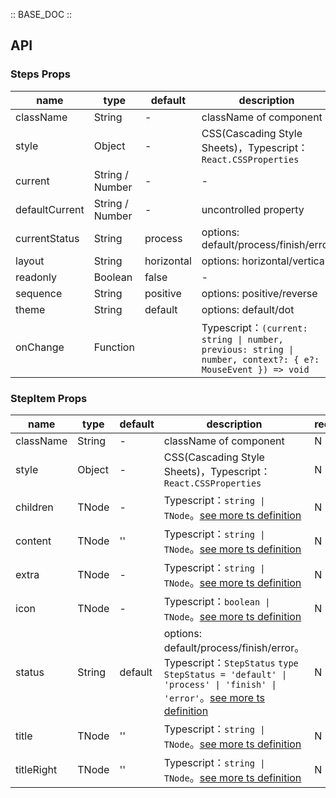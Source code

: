 :: BASE_DOC ::

## API

### Steps Props

name | type | default | description | required
-- | -- | -- | -- | --
className | String | - | className of component | N
style | Object | - | CSS(Cascading Style Sheets)，Typescript：`React.CSSProperties` | N
current | String / Number | - | \- | N
defaultCurrent | String / Number | - | uncontrolled property | N
currentStatus | String | process | options: default/process/finish/error | N
layout | String | horizontal | options: horizontal/vertical | N
readonly | Boolean | false | \- | N
sequence | String | positive | options: positive/reverse | N
theme | String | default | options: default/dot | N
onChange | Function |  | Typescript：`(current: string \| number, previous: string \| number, context?: { e?: MouseEvent }) => void`<br/> | N


### StepItem Props

name | type | default | description | required
-- | -- | -- | -- | --
className | String | - | className of component | N
style | Object | - | CSS(Cascading Style Sheets)，Typescript：`React.CSSProperties` | N
children | TNode | - | Typescript：`string \| TNode`。[see more ts definition](https://github.com/Tencent/tdesign-mobile-react/blob/develop/src/common.ts) | N
content | TNode | '' | Typescript：`string \| TNode`。[see more ts definition](https://github.com/Tencent/tdesign-mobile-react/blob/develop/src/common.ts) | N
extra | TNode | - | Typescript：`string \| TNode`。[see more ts definition](https://github.com/Tencent/tdesign-mobile-react/blob/develop/src/common.ts) | N
icon | TNode | - | Typescript：`boolean \| TNode`。[see more ts definition](https://github.com/Tencent/tdesign-mobile-react/blob/develop/src/common.ts) | N
status | String | default | options: default/process/finish/error。Typescript：`StepStatus` `type StepStatus = 'default' \| 'process' \| 'finish' \| 'error'`。[see more ts definition](https://github.com/Tencent/tdesign-mobile-react/tree/develop/src/steps/type.ts) | N
title | TNode | '' | Typescript：`string \| TNode`。[see more ts definition](https://github.com/Tencent/tdesign-mobile-react/blob/develop/src/common.ts) | N
titleRight | TNode | '' | Typescript：`string \| TNode`。[see more ts definition](https://github.com/Tencent/tdesign-mobile-react/blob/develop/src/common.ts) | N
